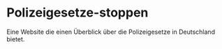 # Polizeigesetze-stoppen

Eine Website die einen Überblick über die Polizeigesetze in Deutschland bietet. 

